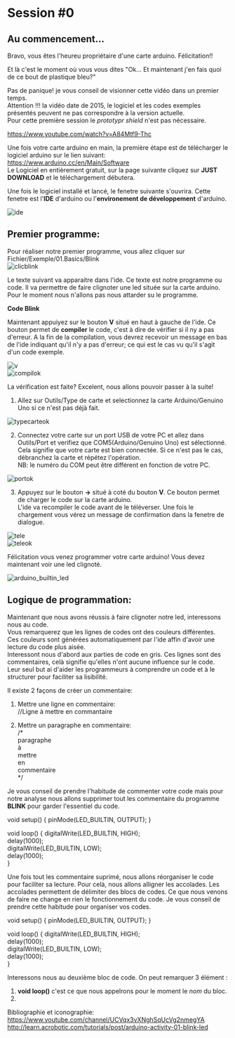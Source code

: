 # Session #0

## Au commencement...

Bravo, vous êtes l'heureu propriétaire d'une carte arduino. Félicitation!!

Et là c'est le moment où vous vous dites "Ok... Et maintenant j'en fais quoi de ce bout de plastique bleu?"  

Pas de panique! je vous conseil de visionner cette vidéo dans un premier temps.  
Attention !!! la vidéo date de 2015, le logiciel et les codes exemples présentés peuvent ne pas correspondre à la version actuelle.  
Pour cette première session le *prototypr shield* n'est pas nécessaire.

https://www.youtube.com/watch?v=A84Mtf9-Thc

Une fois votre carte arduino en main, la première étape est de télécharger le logiciel arduino sur le lien suivant:  
https://www.arduino.cc/en/Main/Software  
Le Logiciel en entièrement gratuit, sur la page suivante cliquez sur **JUST DOWNLOAD** et le téléchargement débutera.

Une fois le logiciel installé et lancé, le fenetre suivante s'ouvrira. Cette fenetre est l'**IDE** d'arduino ou l'**environement de développement** d'arduino.

![ide](https://user-images.githubusercontent.com/29465741/27223035-167e8f5c-528f-11e7-9b70-f77dd8f65dbe.png)

## Premier programme:

Pour réaliser notre premier programme, vous allez cliquer sur Fichier/Exemple/01.Basics/Blink  
![clicblink](https://user-images.githubusercontent.com/29465741/27224076-9702bb36-5293-11e7-89e1-de6c9e86ec05.png)

Le texte suivant va apparaitre dans l'ide. Ce texte est notre programme ou code. Il va permettre de faire clignoter une led située sur la carte arduino.  Pour le moment nous n'allons pas nous attarder su le programme.

**Code Blink**

Maintenant appuiyez sur le bouton **V** situé en haut à gauche de l'ide. Ce bouton permet de **compiler** le code, c'est à dire de vérifier si il ny a pas d'erreur. A la fin de la compilation, vous devrez recevoir un message en bas de l'ide indiquant qu'il n'y a pas d'erreur; ce qui est le cas vu qu'il s'agit d'un code exemple. 

![v](https://user-images.githubusercontent.com/29465741/27225991-0a7507e6-529d-11e7-9a70-e3747e78837e.png)  
![compilok](https://user-images.githubusercontent.com/29465741/27225999-134c3178-529d-11e7-9eb6-53d7778f52f9.png)

La vérification est faite? Excelent, nous allons pouvoir passer à la suite!

1. Allez sur Outils/Type de carte et selectionnez la carte Arduino/Genuino Uno si ce n'est pas déjà fait.

![typecarteok](https://user-images.githubusercontent.com/29465741/27238641-003b4d0e-52ce-11e7-8ed8-945631701f61.png)

2. Connectez votre carte sur un port USB de votre PC et allez dans Outils/Port et verifiez que COM5(Arduino/Genuino Uno) est sélectionné. Cela signifie que votre carte est bien connectée. Si ce n'est pas le cas, débranchez la carte et répétez l'opération.  
NB: le numéro du COM peut être différent en fonction de votre PC.

![portok](https://user-images.githubusercontent.com/29465741/27238670-126bd49e-52ce-11e7-8823-5e98981b9cec.png)

3. Appuyez sur le bouton **->** situé à coté du bouton **V**. Ce bouton permet de charger le code sur la carte arduino.  
L'ide va recompiler le code avant de le téléverser. Une fois le chargement vous vérez un message de confirmation dans la fenetre de dialogue.

![tele](https://user-images.githubusercontent.com/29465741/27239065-b0b59170-52cf-11e7-9d29-682dab705137.png)  
![teleok](https://user-images.githubusercontent.com/29465741/27239071-b68cefbc-52cf-11e7-8ed6-3cc062d15a41.png)

Félicitation vous venez programmer votre carte arduino! Vous devez maintenant voir une led clignoté.

![arduino_builtin_led](https://user-images.githubusercontent.com/29465741/27239941-4227401a-52d3-11e7-86c9-880908a9b226.jpg)

## Logique de programmation:

Maintenant que nous avons réussis à faire clignoter notre led, interessons nous au code.  
Vous remarquerez que les lignes de codes ont des couleurs différentes. Ces couleurs sont générées automatiquement par l'ide affin d'avoir une lecture du code plus aisée.  
Interessont nous d'abord aux parties de code en gris. Ces lignes sont des commentaires, celà signifie qu'elles n'ont aucune influence sur le code. Leur seul but ai d'aider les programmeurs à comprendre un code et à le structurer pour faciliter sa lisibilité.  

Il existe 2 façons de créer un commentaire:  

1. Mettre une ligne en commentaire:  
//Ligne à mettre en commantaire

2. Mettre un paragraphe en commentaire:  
/*  
paragraphe  
à  
mettre  
en  
commentaire  
*/

Je vous conseil de prendre l'habitude de commenter votre code mais pour notre analyse nous allons supprimer tout les commentaire du programme **BLINK** pour garder l'essentiel du code.

void setup() {
  pinMode(LED_BUILTIN, OUTPUT);
}

void loop() {
  digitalWrite(LED_BUILTIN, HIGH);   
  delay(1000);                       
  digitalWrite(LED_BUILTIN, LOW);    
  delay(1000);                       
}

Une fois tout les commentaire suprimé, nous allons réorganiser le code pour faciliter sa lecture. Pour celà, nous allons alligner les accolades. Les accolades permettent de délimiter des blocs de codes. Ce que nous venons de faire ne change en rien le fonctionnement du code. Je vous conseil de prendre cette habitude pour organiser vos codes.

void setup() 
{
  pinMode(LED_BUILTIN, OUTPUT);
}

void loop() 
{
  digitalWrite(LED_BUILTIN, HIGH);   
  delay(1000);                       
  digitalWrite(LED_BUILTIN, LOW);    
  delay(1000);                       
}

Interessons nous au deuxième bloc de code. On peut remarquer 3 élément :

1. **void loop()** c'est ce que nous appelrons pour le moment le *nom* du bloc.  
2. 


Bibliographie et iconographie:  
https://www.youtube.com/channel/UCVqx3vXNghSqUcVg2nmegYA  
http://learn.acrobotic.com/tutorials/post/arduino-activity-01-blink-led  

